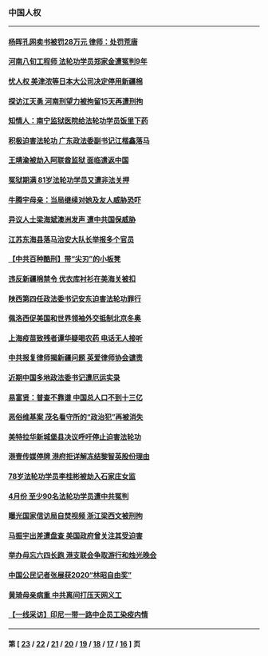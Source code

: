 ### 中国人权
---
#### [杨晖孔网卖书被罚28万元 律师：处罚荒唐](../../pages/ncid278/n12966616.md) 
#### [河南八旬工程师 法轮功学员郑家金遭冤判9年](../../pages/ncid278/n12966181.md) 
#### [忧人权 美津浓等日本大公司决定停用新疆棉](../../pages/ncid278/n12966177.md) 
#### [探访江天勇 河南刑望力被拘留15天再遭刑拘](../../pages/ncid278/n12964798.md) 
#### [知情人：南宁监狱医院给法轮功学员饭里下药](../../pages/ncid278/n12963981.md) 
#### [积极迫害法轮功 广东政法委副书记江楷鑫落马](../../pages/ncid278/n12963572.md) 
#### [王靖渝被劫入阿联酋监狱 面临遣返中国](../../pages/ncid278/n12963859.md) 
#### [冤狱期满 81岁法轮功学员又遭非法关押](../../pages/ncid278/n12960945.md) 
#### [牛腾宇母亲：当局继续对她及友人威胁恐吓](../../pages/ncid278/n12962612.md) 
#### [异议人士梁海斌澳洲发声 遭中共国保威胁](../../pages/ncid278/n12961501.md) 
#### [江苏东海县落马治安大队长举报多个官员](../../pages/ncid278/n12961658.md) 
#### [【中共百种酷刑】带“尖刃”的小板凳](../../pages/ncid278/n12961000.md) 
#### [违反新疆棉禁令 优衣库衬衫在美海关被扣](../../pages/ncid278/n12960852.md) 
#### [陕西第四任政法委书记安东迫害法轮功罪行](../../pages/ncid278/n12960418.md) 
#### [佩洛西促美国和世界领袖外交抵制北京冬奥](../../pages/ncid278/n12959079.md) 
#### [上海疫苗致残者谭华疑喝农药 电话无人接听](../../pages/ncid278/n12958885.md) 
#### [中共报复律师揭新疆问题 英爱律师协会谴责](../../pages/ncid278/n12958339.md) 
#### [近期中国多地政法委书记遭厄运实录](../../pages/ncid278/n12958032.md) 
#### [易富贤：普查不靠谱 中国总人口不到十三亿](../../pages/ncid278/n12958044.md) 
#### [恶俗维基案 茂名看守所的“政治犯”再被消失](../../pages/ncid278/n12957458.md) 
#### [美特拉华新城堡县决议呼吁停止迫害法轮功](../../pages/ncid278/n12956863.md) 
#### [港壹传媒停牌 港府拒详解冻结黎智英股份理由](../../pages/ncid278/n12956446.md) 
#### [78岁法轮功学员李桂彬被劫入石家庄女监](../../pages/ncid278/n12956151.md) 
#### [4月份 至少90名法轮功学员遭中共冤判](../../pages/ncid278/n12955972.md) 
#### [曝光国家信访局自焚视频 浙江梁西文被刑拘](../../pages/ncid278/n12954507.md) 
#### [马振宇出差遭盘查 美国政府曾关注其受迫害](../../pages/ncid278/n12954069.md) 
#### [举办毋忘六四长跑 港支联会争取游行和烛光晚会](../../pages/ncid278/n12953819.md) 
#### [中国公民记者张展获2020“林昭自由奖”](../../pages/ncid278/n12953741.md) 
#### [黄琦母亲病重 中共离间打压天网义工](../../pages/ncid278/n12952961.md) 
#### [【一线采访】印尼一带一路中企员工染疫内情](../../pages/ncid278/n12952681.md) 

---
#### 第 [ [23](./23.md) / [22](./22.md) / [21](./21.md) / [20](./20.md) / [19](./19.md) / [18](./18.md) / [17](./17.md) / [16](./16.md) ] 页
